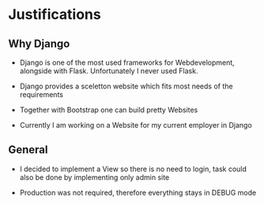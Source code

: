 # Justifications

##  Why Django
* Django is one of the most used frameworks for Webdevelopment, alongside with Flask. Unfortunately I never used Flask. 

* Django provides a sceletton website which fits most needs of the requirements

* Together with Bootstrap one can build pretty Websites

* Currently I am working on a Website for my current employer in Django

## General 
* I decided to implement a View so there is no need to login, task could also be done by implementing only admin site

* Production was not required, therefore everything stays in DEBUG mode
